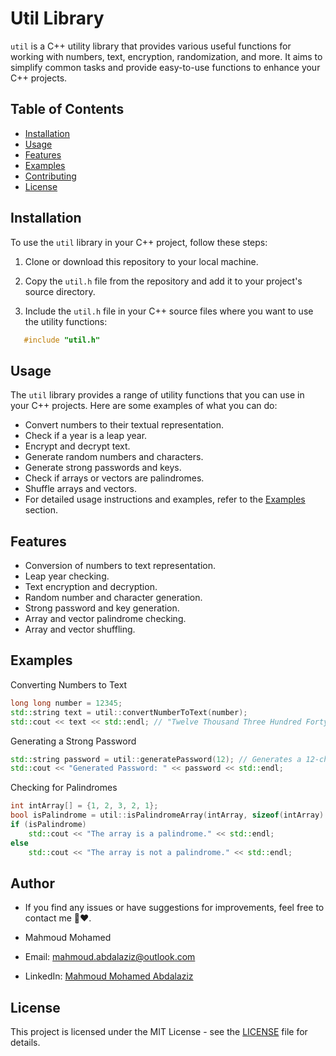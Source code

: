 # Util Library

`util` is a C++ utility library that provides various useful functions for working with numbers, text, encryption, randomization, and more. It aims to simplify common tasks and provide easy-to-use functions to enhance your C++ projects.

## Table of Contents

- [Installation](#installation)
- [Usage](#usage)
- [Features](#features)
- [Examples](#examples)
- [Contributing](#contributing)
- [License](#license)

## Installation

To use the `util` library in your C++ project, follow these steps:

1. Clone or download this repository to your local machine.

2. Copy the `util.h` file from the repository and add it to your project's source directory.

3. Include the `util.h` file in your C++ source files where you want to use the utility functions:

```cpp
   #include "util.h"
```

## Usage

The `util` library provides a range of utility functions that you can use in your C++ projects. Here are some examples of what you can do:

- Convert numbers to their textual representation.
- Check if a year is a leap year.
- Encrypt and decrypt text.
- Generate random numbers and characters.
- Generate strong passwords and keys.
- Check if arrays or vectors are palindromes.
- Shuffle arrays and vectors.
- For detailed usage instructions and examples, refer to the [Examples](#examples) section.

## Features

- Conversion of numbers to text representation.
- Leap year checking.
- Text encryption and decryption.
- Random number and character generation.
- Strong password and key generation.
- Array and vector palindrome checking.
- Array and vector shuffling.

## Examples

Converting Numbers to Text

```cpp
long long number = 12345;
std::string text = util::convertNumberToText(number);
std::cout << text << std::endl; // "Twelve Thousand Three Hundred Forty-Five"
```

Generating a Strong Password
```cpp
std::string password = util::generatePassword(12); // Generates a 12-character password
std::cout << "Generated Password: " << password << std::endl;
```

Checking for Palindromes
```cpp
int intArray[] = {1, 2, 3, 2, 1};
bool isPalindrome = util::isPalindromeArray(intArray, sizeof(intArray) / sizeof(int));
if (isPalindrome)
    std::cout << "The array is a palindrome." << std::endl;
else
    std::cout << "The array is not a palindrome." << std::endl;
```

## Author

- If you find any issues or have suggestions for improvements, feel free to contact me 🫶❤️.

- Mahmoud Mohamed
- Email: mahmoud.abdalaziz@outlook.com
- LinkedIn: [Mahmoud Mohamed Abdalaziz](https://www.linkedin.com/in/mahmoud-mohamed-abd/)

## License

This project is licensed under the MIT License - see the [LICENSE](LICENSE) file for details.
